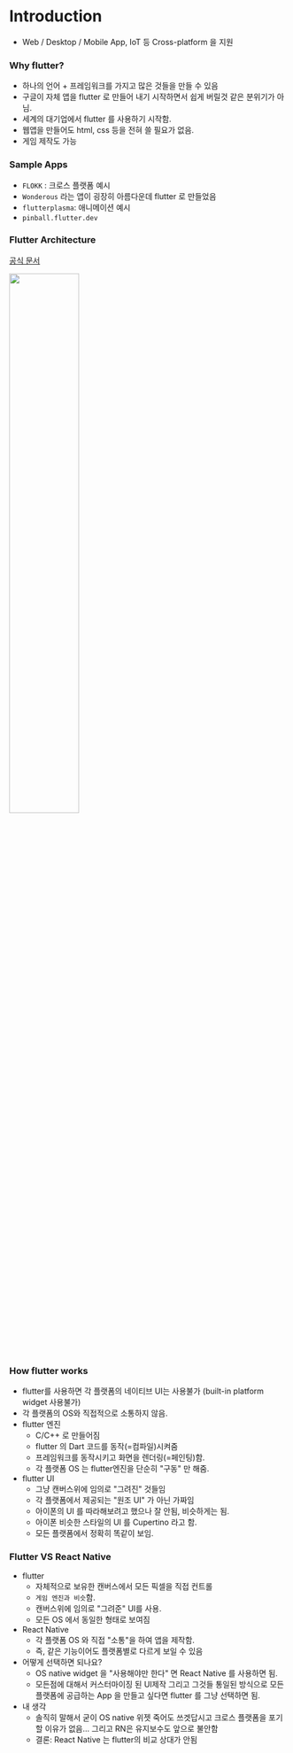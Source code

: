 # Introduction

- Web / Desktop / Mobile App, IoT 등 Cross-platform 을 지원

### Why flutter?

- 하나의 언어 + 프레임워크를 가지고 많은 것들을 만들 수 있음
- 구글이 자체 앱을 flutter 로 만들어 내기 시작하면서 쉽게 버릴것 같은 분위기가 아님.
- 세계의 대기업에서 flutter 를 사용하기 시작함.
- 웹앱을 만들어도 html, css 등을 전혀 쓸 필요가 없음.
- 게임 제작도 가능

### Sample Apps

- `FLOKK` : 크로스 플랫폼 예시
- `Wonderous` 라는 앱이 굉장히 아름다운데 flutter 로 만들었음
- `flutterplasma`: 애니메이션 예시
- `pinball.flutter.dev`

### Flutter Architecture

[공식 문서](https://docs.flutter.dev/resources/architectural-overview)

<img src="https://docs.flutter.dev/assets/images/docs/arch-overview/archdiagram.png" width=50% height=50%>

### How flutter works

- flutter를 사용하면 각 플랫폼의 네이티브 UI는 사용불가 (built-in platform widget 사용불가)
- 각 플랫폼의 OS와 직접적으로 소통하지 않음.
- flutter 엔진
  - C/C++ 로 만들어짐
  - flutter 의 Dart 코드를 동작(=컴파일)시켜줌
  - 프레임워크를 동작시키고 화면을 렌더링(=페인팅)함.
  - 각 플랫폼 OS 는 flutter엔진을 단순히 "구동" 만 해줌.
- flutter UI
  - 그냥 캔버스위에 임의로 "그려진" 것들임
  - 각 플랫폼에서 제공되는 "원조 UI" 가 아닌 가짜임
  - 아이폰의 UI 를 따라해보려고 했으나 잘 안됨, 비슷하게는 됨.
  - 아이폰 비슷한 스타일의 UI 를 Cupertino 라고 함.
  - 모든 플랫폼에서 정확히 똑같이 보임.

### Flutter VS React Native

- flutter
  - 자체적으로 보유한 캔버스에서 모든 픽셀을 직접 컨트롤
  - `게임 엔진과 비슷`함.
  - 캔버스위에 임의로 "그려준" UI를 사용.
  - 모든 OS 에서 동일한 형태로 보여짐
- React Native
  - 각 플랫폼 OS 와 직접 "소통"을 하여 앱을 제작함.
  - 즉, 같은 기능이어도 플랫폼별로 다르게 보일 수 있음
- 어떻게 선택하면 되나요?
  - OS native widget 을 "사용해야만 한다" 면 React Native 를 사용하면 됨.
  - 모든점에 대해서 커스터마이징 된 UI제작 그리고 그것들 통일된 방식으로 모든 플랫폼에 공급하는 App 을 만들고 싶다면 flutter 를 그냥 선택하면 됨.
- 내 생각
  - 솔직히 말해서 굳이 OS native 위젯 죽어도 쓰겟답시고 크로스 플랫폼을 포기할 이유가 없음... 그리고 RN은 유지보수도 앞으로 불안함
  - 결론: React Native 는 flutter의 비교 상대가 안됨
